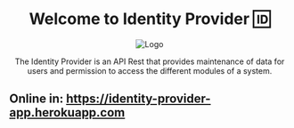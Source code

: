 <h1 align="center">Welcome to Identity Provider 🆔</h1>
<p align="center">
<img align="center" src="https://i.imgur.com/GLuC04j.png" alt="Logo">
</p>
<p align="center">
The Identity Provider is an API Rest that provides maintenance of data for users and permission to access the different modules of a system.
</p>

Online in:  https://identity-provider-app.herokuapp.com
-
